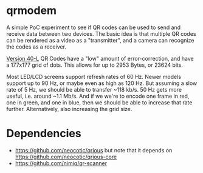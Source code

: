 # qrmodem

A simple PoC experiment to see if QR codes can be used to send and receive data between
two devices. The basic idea is that multiple QR codes can be rendered as a video as a
"transmitter", and a camera can recognize the codes as a receiver.

[Version 40-L](https://en.wikipedia.org/wiki/QR_code#Storage) QR Codes have a "low"
amount of error-correction, and have a 177x177 grid of dots. This allows for up to
2953 Bytes, or 23624 bits.

Most LED/LCD screens support refresh rates of 60 Hz. Newer models support up to 90 Hz,
or maybe even as high as 120 Hz. But assuming a slow rate of 5 Hz, we should be able
to transfer ~118 kb/s. 50 Hz gets more useful, i.e. around ~1.1 Mb/s. And if we we're
to encode one frame in red, one in green, and one in blue, then we should be able to
increase that rate further. Alternatively, also increasing the grid size.

# Dependencies

* https://github.com/neocotic/qrious but note that it depends on https://github.com/neocotic/qrious-core
* https://github.com/nimiq/qr-scanner
